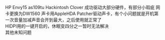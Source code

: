 HP Envy15 as109tu Hackintosh Clover
成功驱动大部分硬件，有部分小瑕疵
网卡更换为DW1560
声卡用AppleHDA Patcher驱动声卡，有个小问题就是开机第一次音量加减声音会开到最大，之后使用就正常了   
HIDPI用的一键开启的，休眠变四分之一暂时无法解决   
其他未知问题
